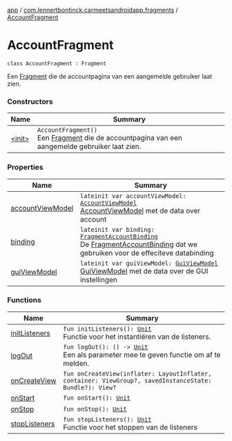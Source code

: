 [app](../../index.md) / [com.lennertbontinck.carmeetsandroidapp.fragments](../index.md) / [AccountFragment](./index.md)

# AccountFragment

`class AccountFragment : Fragment`

Een [Fragment](#) die de accountpagina van een aangemelde gebruiker laat zien.

### Constructors

| Name | Summary |
|---|---|
| [&lt;init&gt;](-init-.md) | `AccountFragment()`<br>Een [Fragment](#) die de accountpagina van een aangemelde gebruiker laat zien. |

### Properties

| Name | Summary |
|---|---|
| [accountViewModel](account-view-model.md) | `lateinit var accountViewModel: `[`AccountViewModel`](../../com.lennertbontinck.carmeetsandroidapp.viewmodels/-account-view-model/index.md)<br>[AccountViewModel](../../com.lennertbontinck.carmeetsandroidapp.viewmodels/-account-view-model/index.md) met de data over account |
| [binding](binding.md) | `lateinit var binding: `[`FragmentAccountBinding`](../../com.lennertbontinck.carmeetsandroidapp.databinding/-fragment-account-binding/index.md)<br>De [FragmentAccountBinding](../../com.lennertbontinck.carmeetsandroidapp.databinding/-fragment-account-binding/index.md) dat we gebruiken voor de effeciteve databinding |
| [guiViewModel](gui-view-model.md) | `lateinit var guiViewModel: `[`GuiViewModel`](../../com.lennertbontinck.carmeetsandroidapp.viewmodels/-gui-view-model/index.md)<br>[GuiViewModel](../../com.lennertbontinck.carmeetsandroidapp.viewmodels/-gui-view-model/index.md) met de data over de GUI instellingen |

### Functions

| Name | Summary |
|---|---|
| [initListeners](init-listeners.md) | `fun initListeners(): `[`Unit`](https://kotlinlang.org/api/latest/jvm/stdlib/kotlin/-unit/index.html)<br>Functie voor het instantiëren van de listeners. |
| [logOut](log-out.md) | `fun logOut(): () -> `[`Unit`](https://kotlinlang.org/api/latest/jvm/stdlib/kotlin/-unit/index.html)<br>Een als parameter mee te geven functie om af te melden. |
| [onCreateView](on-create-view.md) | `fun onCreateView(inflater: LayoutInflater, container: ViewGroup?, savedInstanceState: Bundle?): View?` |
| [onStart](on-start.md) | `fun onStart(): `[`Unit`](https://kotlinlang.org/api/latest/jvm/stdlib/kotlin/-unit/index.html) |
| [onStop](on-stop.md) | `fun onStop(): `[`Unit`](https://kotlinlang.org/api/latest/jvm/stdlib/kotlin/-unit/index.html) |
| [stopListeners](stop-listeners.md) | `fun stopListeners(): `[`Unit`](https://kotlinlang.org/api/latest/jvm/stdlib/kotlin/-unit/index.html)<br>Functie voor het stoppen van de listeners |
